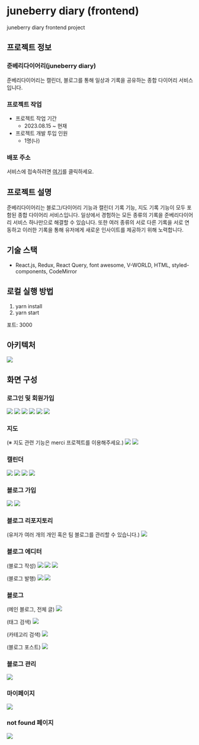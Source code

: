 # juneberry diary (frontend)
juneberry diary frontend project

## 프로젝트 정보
### 준베리다이어리(juneberry diary)
준베리다이어리는 캘린더, 블로그를 통해 일상과 기록을 공유하는 종합 다이어리 서비스입니다.

### 프로젝트 작업
- 프로젝트 작업 기간
  - 2023.08.15 ~ 현재
- 프로젝트 개발 투입 인원
  - 1명(나)

### 배포 주소
서비스에 접속하려면 [여기](https://juneberrydiary.com/)를 클릭하세요.

## 프로젝트 설명
준베리다이어리는 블로그/다이어리 기능과 캘린더 기록 기능, 지도 기록 기능이 모두 포함된 종합 다이어리 서비스입니다. 일상에서 경험하는 모든 종류의 기록을 준베리다이어리 서비스 하나만으로 해결할 수 있습니다. 또한 여러 종류의 서로 다른 기록을 서로 연동하고 이러한 기록을 통해 유저에게 새로운 인사이트를 제공하기 위해 노력합니다.

## 기술 스택
- React.js, Redux, React Query, font awesome, V-WORLD, HTML, styled-components, CodeMirror

## 로컬 실행 방법
1. yarn install
2. yarn start

포트: 3000

## 아키텍처
![](https://velog.velcdn.com/images/brylimo/post/b109be88-0269-4567-8553-aa0b4ce24760/image.jpg)

## 화면 구성
### 로그인 및 회원가입
![](https://cdn.juneberrydiary.com/5d3b1a67-51cb-42d2-ae2e-718d56f8968f.png)
![](https://cdn.juneberrydiary.com/dd54d50a-b597-45e2-953b-3d4c7ecbc756.jpg)
![](https://cdn.juneberrydiary.com/079656c3-66e3-4bba-a686-8d7f91d1464b.jpg)
![](https://cdn.juneberrydiary.com/70efe8b1-f5c4-4234-b2ec-fc7f91555b26.jpg)
![](https://cdn.juneberrydiary.com/4eca48f0-d397-4d88-8cdc-7b7e5afd9f54.jpg)
![](https://cdn.juneberrydiary.com/36af3b03-5249-4887-953c-73721ababaae.jpg)

### 지도
(※ 지도 관련 기능은 merci 프로젝트를 이용해주세요.)
![](https://cdn.juneberrydiary.com/ab37a0fc-175f-40c1-81c0-3877f829a333.png)
![](https://cdn.juneberrydiary.com/f3f819c4-a054-42f6-a8b3-759a4438a758.png)

### 캘린더
![](https://cdn.juneberrydiary.com/f6141a90-218d-43a3-b873-d64cf8d56d99.png)
![](https://cdn.juneberrydiary.com/22606f3c-29cf-4bbd-91ad-518ce898dbbc.png)
![](https://cdn.juneberrydiary.com/cbca3104-ef68-4e31-becd-b70ea687a762.png)
![](https://cdn.juneberrydiary.com/9b34e21b-da85-4c97-a58e-27bf4c1ef2cf.png)

### 블로그 가입
![](https://cdn.juneberrydiary.com/03451efd-97a2-4253-a69c-66d08e2dd52d.png)
![](https://cdn.juneberrydiary.com/edde3fbf-a912-4de5-9839-0bcee45572d8.png)

### 블로그 리포지토리
(유저가 여러 개의 개인 혹은 팀 블로그를 관리할 수 있습니다.)
![](https://cdn.juneberrydiary.com/54c32264-e5fe-46df-8617-30a926b39add.png)

### 블로그 에디터
(블로그 작성)
![](https://cdn.juneberrydiary.com/e50590d2-8cec-4ff6-9e54-c632dc77ae88.jpg)
![](https://cdn.juneberrydiary.com/f967979b-6fb9-4f69-a137-fa4accf96672.png)
![](https://cdn.juneberrydiary.com/2144ad3b-5a9e-446a-a662-b39412e9a2dd.png)

(블로그 발행)
![](https://cdn.juneberrydiary.com/dbf42017-6397-4d47-80a8-5e2519f899cc.png)
![](https://cdn.juneberrydiary.com/6d45ee47-5fcb-4060-9089-5811fcd45ba4.png)

### 블로그
(메인 블로그, 전체 글)
![](https://cdn.juneberrydiary.com/c44cbb3c-96cc-458e-b13c-1af47a152185.jpg)

(태그 검색)
![](https://cdn.juneberrydiary.com/7424ceed-bca6-48e6-ab97-58707da9b4e8.jpg)

(카테고리 검색)
![](https://cdn.juneberrydiary.com/338312e7-578c-4d17-866e-d6629a4c0266.jpg)

(블로그 포스트)
![](https://cdn.juneberrydiary.com/d3a30ca4-f7f5-414c-b8c3-22cfa522aa20.jpg)

### 블로그 관리
![](https://cdn.juneberrydiary.com/c36c14c6-137b-4e0d-b955-eda7834ee03a.jpg)

### 마이페이지
![](https://cdn.juneberrydiary.com/ef434a5a-c0c1-48d1-b246-41f6b066176e.png)

### not found 페이지
![](https://cdn.juneberrydiary.com/a2eb2266-c96b-41de-a671-8f596eb57cba.png)
